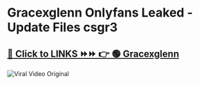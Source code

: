 
 # Gracexglenn Onlyfans Leaked - Update Files csgr3

## <h2><a href="https://clipsfans.com/Gracexglenn&ref=git">🔗 Click to LINKS ⏩⏩ 👉 🟢 Gracexglenn </a></h2>

<a href="https://clipsfans.com/Gracexglenn&ref=git" rel="nofollow" data-target="animated-image.originalLink"><img src="https://i.ibb.co.com/xMMVF88/686577567.gif" alt="Viral Video Original" style="max-width: 100%; display: inline-block;" data-target="animated-image.originalImage"></a>

